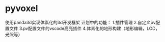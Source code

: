 # pyvoxel
使用panda3d实现体素化的3d开发框架
计划中的功能：
1.插件管理
2.自定义pv配置文件
3.pv配置文件的vscode高亮插件
4.体素化的地形构建（地形编辑，LOD，光照等）